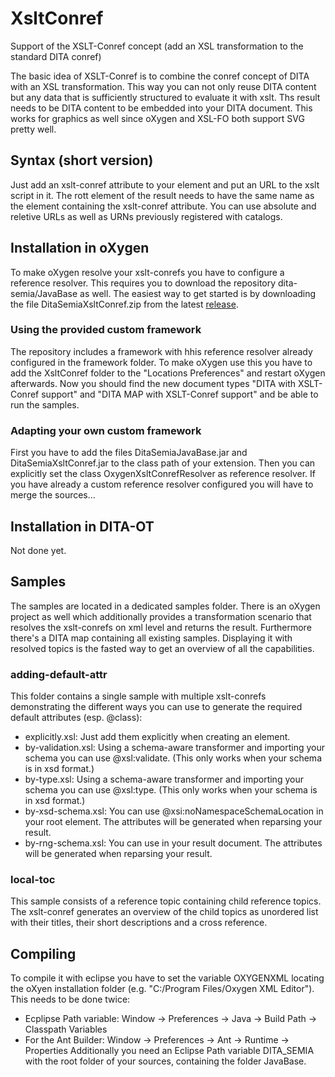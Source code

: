# XsltConref
Support of the XSLT-Conref concept (add an XSL transformation to the standard DITA conref)


The basic idea of XSLT-Conref is to combine the conref concept of DITA with an XSL transformation. This way you can not only reuse DITA content but any data that is sufficiently structured to evaluate it with xslt. Ths result needs to be DITA content to be embedded into your DITA document. This works for graphics as well since oXygen and XSL-FO both support SVG pretty well.


## Syntax (short version)
Just add an xslt-conref attribute to your element and put an URL to the xslt script in it. The rott element of the result needs to have the same name as the element containing the xslt-conref attribute. You can use absolute and reletive URLs as well as URNs previously registered with catalogs.


## Installation in oXygen
To make oXygen resolve your xslt-conrefs you have to configure a reference resolver. This requires you to download the repository dita-semia/JavaBase as well. The easiest way to get started is by downloading the file DitaSemiaXsltConref.zip from the latest [release](https://github.com/dita-semia/XsltConref/releases).

### Using the provided custom framework
The repository includes a framework with hhis reference resolver already configured in the framework folder. To make oXygen use this you have to add the XsltConref folder to the "Locations Preferences" and restart oXygen afterwards.
Now you should find the new document types "DITA with XSLT-Conref support" and "DITA MAP with XSLT-Conref support" and be able to run the samples.

### Adapting your own custom framework
First you have to add the files DitaSemiaJavaBase.jar and DitaSemiaXsltConref.jar to the class path of your extension. Then you can explicitly set the class OxygenXsltConrefResolver as reference resolver.
If you have already a custom reference resolver configured you will have to merge the sources...


## Installation in DITA-OT
Not done yet.


## Samples
The samples are located in a dedicated samples folder. There is an oXygen project as well which additionally provides a transformation scenario that resolves the xslt-conrefs on xml level and returns the result. Furthermore there's a DITA map containing all existing samples. Displaying it with resolved topics is the fasted way to get an overview of all the capabilities.

### adding-default-attr
This folder contains a single sample with multiple xslt-conrefs demonstrating the different ways you can use to generate the required default attributes (esp. @class):
- explicitly.xsl: Just add them explicitly when creating an element.
- by-validation.xsl: Using a schema-aware transformer and importing your schema you can use @xsl:validate. (This only works when your schema is in xsd format.)
- by-type.xsl: Using a schema-aware transformer and importing your schema you can use @xsl:type. (This only works when your schema is in xsd format.)
- by-xsd-schema.xsl: You can use @xsi:noNamespaceSchemaLocation in your root element. The attributes will be generated when reparsing your result.
- by-rng-schema.xsl: You can use <?xml-model href="..." ...?> in your result document. The attributes will be generated when reparsing your result.

### local-toc
This sample consists of a reference topic containing child reference topics. The xslt-conref generates an overview of the child topics as unordered list with their titles, their short descriptions and a cross reference.


## Compiling
To compile it with eclipse you have to set the variable OXYGENXML locating the oXyen installation folder (e.g. "C:/Program Files/Oxygen XML Editor"). This needs to be done twice:
- Ecplipse Path variable: Window -> Preferences -> Java -> Build Path -> Classpath Variables
- For the Ant Builder: Window -> Preferences -> Ant -> Runtime -> Properties
Additionally you need an Eclipse Path variable DITA_SEMIA with the root folder of your sources, containing the folder JavaBase.
